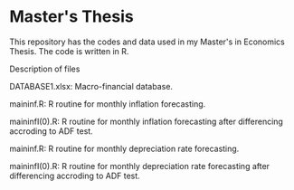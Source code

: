 # Master's Thesis
This repository has the codes and data used in my Master's in Economics Thesis. The code is written in R.

Description of files

DATABASE1.xlsx: Macro-financial database.

maininf.R: R routine for monthly inflation forecasting. 

maininfI(0).R: R routine for monthly inflation forecasting after differencing accroding to ADF test. 

maininf.R: R routine for monthly depreciation rate forecasting. 

maininfI(0).R: R routine for monthly depreciation rate forecasting after differencing accroding to ADF test. 
